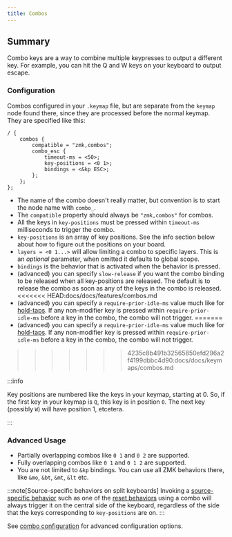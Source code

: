 ```yaml
---
title: Combos
---
```


## Summary

Combo keys are a way to combine multiple keypresses to output a different key. For example, you can hit the Q and W keys on your keyboard to output escape.

### Configuration

Combos configured in your `.keymap` file, but are separate from the `keymap` node found there, since they are processed before the normal keymap. They are specified like this:

```dts
/ {
    combos {
        compatible = "zmk,combos";
        combo_esc {
            timeout-ms = <50>;
            key-positions = <0 1>;
            bindings = <&kp ESC>;
        };
    };
};
```

- The name of the combo doesn't really matter, but convention is to start the node name with `combo_`.
- The `compatible` property should always be `"zmk,combos"` for combos.
- All the keys in `key-positions` must be pressed within `timeout-ms` milliseconds to trigger the combo.
- `key-positions` is an array of key positions. See the info section below about how to figure out the positions on your board.
- `layers = <0 1...>` will allow limiting a combo to specific layers. This is an _optional_ parameter, when omitted it defaults to global scope.
- `bindings` is the behavior that is activated when the behavior is pressed.
- (advanced) you can specify `slow-release` if you want the combo binding to be released when all key-positions are released. The default is to release the combo as soon as any of the keys in the combo is released.
<<<<<<< HEAD:docs/docs/features/combos.md
- (advanced) you can specify a `require-prior-idle-ms` value much like for [hold-taps](behaviors/hold-tap.md#require-prior-idle-ms). If any non-modifier key is pressed within `require-prior-idle-ms` before a key in the combo, the combo will not trigger.
=======
- (advanced) you can specify a `require-prior-idle-ms` value much like for [hold-taps](behaviors/hold-tap.mdx#require-prior-idle-ms). If any non-modifier key is pressed within `require-prior-idle-ms` before a key in the combo, the combo will not trigger.
>>>>>>> 4235c8b491b32565850efd296a2f4199dbbc4d90:docs/docs/keymaps/combos.md

:::info

Key positions are numbered like the keys in your keymap, starting at 0. So, if the first key in your keymap is `Q`, this key is in position `0`. The next key (possibly `W`) will have position 1, etcetera.

:::

### Advanced Usage

- Partially overlapping combos like `0 1` and `0 2` are supported.
- Fully overlapping combos like `0 1` and `0 1 2` are supported.
- You are not limited to `&kp` bindings. You can use all ZMK behaviors there, like `&mo`, `&bt`, `&mt`, `&lt` etc.

:::note[Source-specific behaviors on split keyboards]
Invoking a [source-specific behavior](../features/split-keyboards.md#source-locality-behaviors) such as one of the [reset behaviors](behaviors/reset.md) using a combo will always trigger it on the central side of the keyboard, regardless of the side that the keys corresponding to `key-positions` are on.
:::

See [combo configuration](../config/combos.md) for advanced configuration options.
